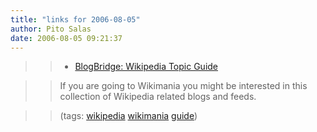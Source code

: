 ```yaml
---
title: "links for 2006-08-05"
author: Pito Salas
date: 2006-08-05 09:21:37
---
```


>>

>>   * [BlogBridge: Wikipedia Topic
Guide](<http://www.blogbridge.com/archives/2006/08/wikipedia_topic.php>)

>>

>> If you are going to Wikimania you might be interested in this collection of
Wikipedia related blogs and feeds.

>>

>> (tags: [wikipedia](<http://del.icio.us/pitosalas/wikipedia>)
[wikimania](<http://del.icio.us/pitosalas/wikimania>)
[guide](<http://del.icio.us/pitosalas/guide>))

>>

>>


